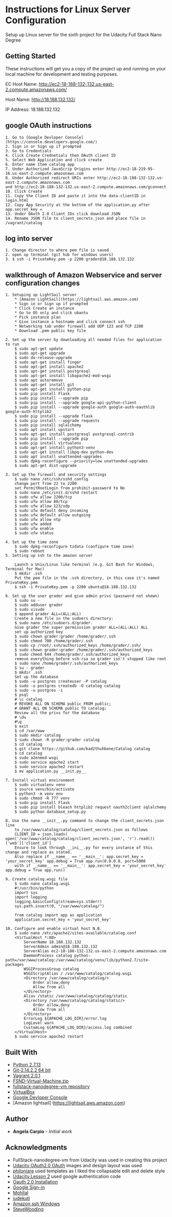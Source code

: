 # Instructions for Linux Server Configuration

Setup up Linux server for the sixth project for the Udacity Full Stack Nano Degree

## Getting Started
These instructions will get you a copy of the project up and running on your local machine for development and testing purposes.

EC Host Name: http://ec2-18-188-132-132.us-east-2.compute.amazonaws.com/

Host Name: http://18.188.132.132/

IP Address: 18.188.132.132

## google OAuth instructions

```
1. Go to [Google Devloper Console](https://console.developers.google.com/)
2. Sign in or Sign up if prompted
3. Go to Credentials
4. Click Create Crednetials then OAuth client ID
5. Select Web Application and click create
6. Enter name Item catalog app
7. Under Authorized JavaScrip Origins enter http://ec2-18-219-95-16.us-east-2.compute.amazonaws.com
8. Under Authorized redirect URIs enter http://ec2-18-188-132-132.us-east-2.compute.amazonaws.com 
and http://ec2-18-188-132-132.us-east-2.compute.amazonaws.com/gconnect
10. Click Create
11. Copy the Client ID and paste it into the data-clientID in login.html
12. Copy App Security at the bottom of the application.py after app.secret_key =
13. Under OAuth 2.0 Client IDs click download JSON
14. Rename JSON file to client_secrets.json and place file in /vagrant/catalog
```
## log into server
```
1. Change director to where pem file is saved
2. open up terminal (git hub for windows users)
3. $ ssh -i PrivateKey.pem -p 2200 grader@18.188.132.132
```

## walkthrough of Amazon Webservice and server configuration changes

```
1. Setuping up LightSail server
    * [Amazon LightSail](https://lightsail.aws.amazon.com)
    * Sign in or Sign up if prompted
    * Click Create an instance
    * Go to OS only and click ubantu
    * Pick instance plan
    * Give instance a hostname and click connect ssh
    * Networking tab under firewall add UDP 123 and TCP 2200
    * Download .pem public key file
    
2. Set up the server by downloading all needed files for application to run
    $ sudo apt-get update
    $ sudo apt-get upgrade
    $ sudo do-release-upgrade
    $ sudo apt-get install finger
    $ sudo apt-get install apache2
    $ sudo apt-get install postgresql
    $ sudo apt-get install libapache2-mod-wsgi
    $ sudo apt autoremove
    $ sudo apt-get install git
    $ sudo apt-get install python-pip
    $ sudo pip install Flask
    $ sudo pip install --upgrade pip
    $ sudo pip install --upgrade google-api-python-client
    $ sudo pip install --upgrade google-auth google-auth-oauthlib google-auth-httplib2
    $ sudo pip install --upgrade flask
    $ sudo pip install --upgrade requests
    $ sudo pip install sqlalchemy
    $ sudo apt install upstart
    $ sudo apt-get install postgresql postgresql-contrib
    $ sudo pip install --upgrade pip
    $ sudo pip install virtualenv
    $ sudo apt-get install python3-venv
    $ sudo apt-get install libpq-dev python-dev
    $ sudo apt install unattended-upgrades
    $ sudo dpkg-reconfigure --priority=low unattended-upgrades
    $ sudo apt-get dist-upgrade
    
3. Set up the firewall and security settings
    $ sudo nano /etc/ssh/sshd_config 
    change port from 22 to 2200 
    set PermitRootLogin from prohibit-password to No
    $ sudo nano /etc/init.d/sshd restart
    $ sudo ufw allow 2200/tcp
    $ sudo ufw allow 80/tcp
    $ sudo ufw allow 123/udp
    $ sudo ufw default deny incoming
    $ sudo ufw default allow outgoing
    $ sudo ufw allow ntp
    $ sudo ufw added
    $ sudo ufw enable
    $ sudo ufw status
    
4. Set up the time zone
    $ sudo dpkg-reconfigure tzdata (configure time zone)
    $ sudo reboot
5. Setting up ssh to the amazon server

    Launch a Unix/Linux like terminal (e.g. Git Bash for Windows, Terminal for Mac)
    $ mkdir .ssh
    Put the pem file in the .ssh directory, in this case it's named PrivateKey.pem
    $ ssh -i PrivateKey.pem -p 2200 ubuntu@18.188.132.132
    
6. Set up the user grader and give admin privs (password not shown)
    $ sudo su -
    $ sudo adduser grader
    $ sudo visudo
    $ append grader	ALL=(ALL:ALL) 
    Create a new file in the sudoers directory: 
    $ sudo nano /etc/sudoers.d/grader. 
    Give grader the super permisssion grader ALL=(ALL:ALL) ALL
    set up authorized key
    $ sudo chown grader:grader /home/grader/.ssh
    $ sudo chmod 700 /home/grader/.ssh
    $ sudo cp /root/.ssh/authorized_keys /home/grader/.ssh/
    $ sudo chown grader:grader /home/grader/.ssh/authorized_keys
    $ sudo chmod 644 /home/grader/.ssh/authorized_keys
    remove everything before ssh-rsa so grader isn't stopped like root
    $ sudo nano /home/grader/.ssh/authorized_keys
    $ su - grader
    $ mkdir .ssh
    Set up the database
    $ sudo -u postgres createuser -P catalog
    $ sudo -u postgres createdb -O catalog catalog
    $ sudo -u postgres -i
    $ psql
    # \c catalog
    # REVOKE ALL ON SCHEMA public FROM public;
    # GRANT ALL ON SCHEMA public TO catalog;
    Review all the privs for the database
    # \du
    #\q
    $ exit
    $ cd /var/www
    $ sudo mkdir catalog
    $ sudo chown -R grader:grader catalog
    $ cd catalog
    $ git clone https://github.com/bad2thuhbone/Catalog catalog
    $ cd catalog
    $ sudo a2enmod wsgi
    $ sudo service apache2 start
    $ sudo service apache2 restart
    $ mv application.py __init.py__
    
7. Install virtual environment
    $ sudo virtualenv venv
    $ source venv/bin/activate
    $ python3 -m venv env
    $ sudo chmod -R 777 venv
    $ sudo pip install Flask
    $ sudo pip install bleach httplib2 request oauth2client sqlalchemy
    $ sudo python database_setup.py
    
8. Use the nano __init__.py command to change the client_secrets.json line 
    to /var/www/catalog/catalog/client_secrets.json as follows 
    CLIENT_ID = json.loads( open('/var/www/catalog/catalog/client_secrets.json', 'r').read())['web']['client_id'] 
    Ensure to look through __ini__.py for every instance of this change and replace as stated. 
    Also replace if __name__ == '__main__': app.secret_key = 'your_secret_key' app.debug = True app.run(0.0.0.0, port=5000 
    with if __name__ == '__main__': app.secret_key = 'your_secret_key' app.debug = True app.run()
    
9. Create catalog.wsgi file
    $ sudo nano catalog.wsgi
    #!/usr/bin/python
    import sys
    import logging
    logging.basicConfig(stream=sys.stderr)
    sys.path.insert(0, "/var/www/catalog/")

    from catalog import app as application
    application.secret_key = 'your_secret_key'
    
10. Configure and enable virtual host N.B.
    $ sudo nano /etc/apache2/sites-available/catalog.conf
    <VirtualHost *:80>
        ServerName 18.188.132.132
        ServerAdmin admin@18.188.132.132
        ServerAlias ec2-18-188-132-132.us-east-2.compute.amazonaws.com
        DaemonProcess catalog python-path=/var/www/catalog:/var/www/catalog/venv/lib/python2.7/site-packages
        WSGIProcessGroup catalog
        WSGIScriptAlias / /var/www/catalog/catalog.wsgi
        <Directory /var/www/catalog/catalog/>
            Order allow,deny
            Allow from all
        </Directory>
        Alias /static /var/www/catalog/catalog/static
        <Directory /var/www/catalog/catalog/static/>
            Order allow,deny
            Allow from all
        </Directory>
        ErrorLog ${APACHE_LOG_DIR}/error.log
        LogLevel warn
        CustomLog ${APACHE_LOG_DIR}/access.log combined
    </VirtualHost>
    $ sudo service apache2 restart

```

## Built With
* [Python 2.7.13](https://www.python.org/downloads/)
* [Git-2.14.2.2 64 bit](git-scm.com)
* [Vagrant 2.0.1](https://www.vagrantup.com/downloads.html)
* [FSND-Virtual-Machine.zip](https://d17h27t6h515a5.cloudfront.net/topher/2017/August/59822701_fsnd-virtual-machine/fsnd-virtual-machine.zip)
* [fullstack-nanodegree-vm repository](https://github.com/udacity/fullstack-nanodegree-vm)
* [VirtualBox](https://www.virtualbox.org/)
* [Google Devloper Console](https://console.developers.google.com/)
* [Amazon lightsail] (https://lightsail.aws.amazon.com)

## Author
* **Angela Carpio** - *Initial work*

## Acknowledgments
* FullStack-nanodegree-vm from Udacity was used in creating this project
* [Udacity OAuth2.0 OAuth](https://github.com/udacity/OAuth2.0) images and design layout was used
* [philoniare](https://github.com/philoniare/Item-Catalog) used templates as I liked the collapsable edit and delete style
* [Udacity Lesson 2](https://github.com/udacity/ud330/blob/master/Lesson2/step5/project.py) used google authentication code
* [Oauth 2.0 Installation](https://developers.google.com/api-client-library/python/auth/web-app)
* [Google Sign-in](https://developers.google.com/identity/sign-in/web/)
* [Mohllal](https://github.com/Mohllal/udacity-fsnd/tree/master/p7-linux-server-configuration)
* [judekuti](https://github.com/judekuti/Linux-Configuration)
* [Amazon ssh Windows](https://docs.aws.amazon.com/codecommit/latest/userguide/setting-up-ssh-windows.html)
* [SteveWooding](https://github.com/SteveWooding/fullstack-nanodegree-linux-server-config)
